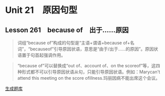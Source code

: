﻿ # Unit 21　原因句型
 ## Lesson 261　because of　出于……原因
 
> 词组“because of”构成的句型是“主语+谓语+because of+名词”，“becauseof”引导原因状语，意思是“由于/出于……的原因”。原因状语置于句首起强调作用。

> “because of”可以替换成“out of、account of、on the scoreof”等，这四种形式都不可以引导原因状语从句，只能引导原因状语。例如：Marycan't attend this meeting on the score ofillness.玛丽因病不能出席这个会议。


 [生成题库](./question/f261.json)
